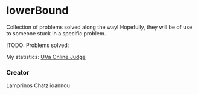 # lowerBound

Collection of problems solved along the way! 
Hopefully, they will be of use to someone stuck in a specific problem.

!TODO: Problems solved:

My statistics:
[UVa Online Judge](https://uhunt.onlinejudge.org/id/1022204)


### Creator 
Lamprinos Chatziioannou
